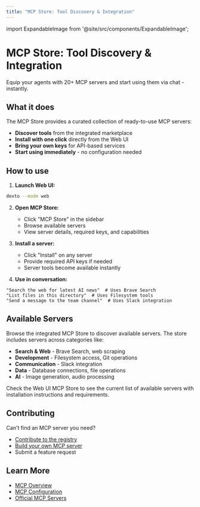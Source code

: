 ```yaml
---
title: "MCP Store: Tool Discovery & Integration"
---
```


import ExpandableImage from '@site/src/components/ExpandableImage';

# MCP Store: Tool Discovery & Integration

Equip your agents with 20+ MCP servers and start using them via chat - instantly.

<ExpandableImage src="/assets/mcp_store_demo.gif" alt="MCP Store Demo" title="MCP Store: Tool Discovery & Integration" width={900} />

## What it does

The MCP Store provides a curated collection of ready-to-use MCP servers:
- **Discover tools** from the integrated marketplace
- **Install with one click** directly from the Web UI
- **Bring your own keys** for API-based services
- **Start using immediately** - no configuration needed

## How to use

1. **Launch Web UI:**
```bash
dexto --mode web
```

2. **Open MCP Store:**
   - Click "MCP Store" in the sidebar
   - Browse available servers
   - View server details, required keys, and capabilities

3. **Install a server:**
   - Click "Install" on any server
   - Provide required API keys if needed
   - Server tools become available instantly

4. **Use in conversation:**
```text
"Search the web for latest AI news"  # Uses Brave Search
"List files in this directory"  # Uses Filesystem tools
"Send a message to the team channel"  # Uses Slack integration
```

## Available Servers

Browse the integrated MCP Store to discover available servers. The store includes servers across categories like:

- **Search & Web** - Brave Search, web scraping
- **Development** - Filesystem access, Git operations
- **Communication** - Slack integration
- **Data** - Database connections, file operations
- **AI** - Image generation, audio processing

Check the Web UI MCP Store to see the current list of available servers with installation instructions and requirements.

## Contributing

Can't find an MCP server you need?
- [Contribute to the registry](https://github.com/truffle-ai/dexto/blob/main/CONTRIBUTING.md)
- [Build your own MCP server](https://modelcontextprotocol.io/)
- Submit a feature request

## Learn More

- [MCP Overview](/docs/mcp/overview)
- [MCP Configuration](/docs/guides/configuring-dexto/mcpConfiguration)
- [Official MCP Servers](https://github.com/modelcontextprotocol/servers)
